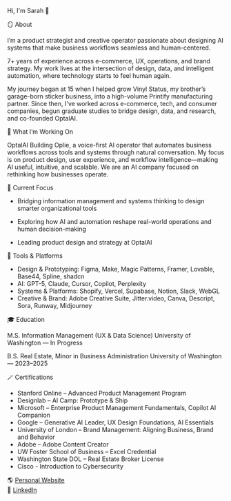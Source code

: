 Hi, I'm Sarah 👋


🪞 About

I’m a product strategist and creative operator passionate about designing AI systems that make business workflows seamless and human-centered.

7+ years of experience across e-commerce, UX, operations, and brand strategy. My work lives at the intersection of design, data, and intelligent automation, where technology starts to feel human again.

My journey began at 15 when I helped grow Vinyl Status, my brother’s garage-born sticker business, into a high-volume Printify manufacturing partner. Since then, I've worked across e-commerce, tech, and consumer companies, begun graduate studies to bridge design, data, and research, and co-founded OptalAI.

🚀 What I’m Working On

OptalAI
Building Oplie, a voice-first AI operator that automates business workflows across tools and systems through natural conversation. My focus is on product design, user experience, and workflow intelligence—making AI useful, intuitive, and scalable. We are an AI company focused on rethinking how businesses operate.

🎯 Current Focus

- Bridging information management and systems thinking to design smarter organizational tools

- Exploring how AI and automation reshape real-world operations and human decision-making

- Leading product design and strategy at OptalAI

🧰 Tools & Platforms

- Design & Prototyping: Figma, Make, Magic Patterns, Framer, Lovable, Base44, Spline, shadcn  
- AI: GPT-5, Claude, Cursor, Copilot, Perplexity 
- Systems & Platforms: Shopify, Vercel, Supabase, Notion, Slack, WebGL  
- Creative & Brand: Adobe Creative Suite, Jitter.video, Canva, Descript, Sora, Runway, Midjourney

🎓 Education

M.S. Information Management (UX & Data Science)
University of Washington — In Progress

B.S. Real Estate, Minor in Business Administration
University of Washington — 2023–2025

🪄 Certifications
- Stanford Online – Advanced Product Management Program
- Designlab – AI Camp: Prototype & Ship
- Microsoft – Enterprise Product Management Fundamentals, Copilot AI Companion
- Google – Generative AI Leader, UX Design Foundations, AI Essentials
- University of London – Brand Management: Aligning Business, Brand and Behavior
- Adobe – Adobe Content Creator
- UW Foster School of Business – Excel Credential
- Washington State DOL – Real Estate Broker License
- Cisco - Introduction to Cybersecurity

🌎 [Personal Website](https://sarahvolynsky.com)  
💼 [LinkedIn](https://www.linkedin.com/in/sarah-v-8a174b8b/)
